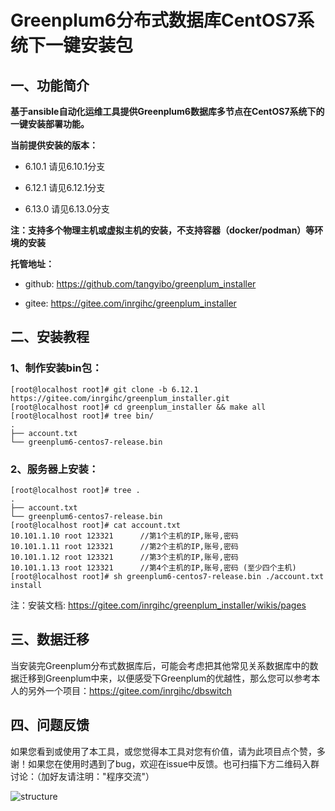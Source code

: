 # Greenplum6分布式数据库CentOS7系统下一键安装包


## 一、功能简介

**基于ansible自动化运维工具提供Greenplum6数据库多节点在CentOS7系统下的一键安装部署功能。**


**当前提供安装的版本：**

- 6.10.1 请见6.10.1分支

- 6.12.1 请见6.12.1分支

- 6.13.0 请见6.13.0分支

**注：支持多个物理主机或虚拟主机的安装，不支持容器（docker/podman）等环境的安装**

**托管地址：**

- github: https://github.com/tangyibo/greenplum_installer

- gitee: https://gitee.com/inrgihc/greenplum_installer

## 二、安装教程

### 1、制作安装bin包：

```
[root@localhost root]# git clone -b 6.12.1 https://gitee.com/inrgihc/greenplum_installer.git
[root@localhost root]# cd greenplum_installer && make all
[root@localhost root]# tree bin/
.
├── account.txt
└── greenplum6-centos7-release.bin
```

### 2、服务器上安装：

```
[root@localhost root]# tree .
.
├── account.txt
└── greenplum6-centos7-release.bin
[root@localhost root]# cat account.txt 
10.101.1.10 root 123321      //第1个主机的IP,账号,密码
10.101.1.11 root 123321      //第2个主机的IP,账号,密码
10.101.1.12 root 123321      //第3个主机的IP,账号,密码
10.101.1.13 root 123321      //第4个主机的IP,账号,密码 (至少四个主机)
[root@localhost root]# sh greenplum6-centos7-release.bin ./account.txt install
```

注：安装文档:  https://gitee.com/inrgihc/greenplum_installer/wikis/pages

## 三、数据迁移

当安装完Greenplum分布式数据库后，可能会考虑把其他常见关系数据库中的数据迁移到Greenplum中来，以便感受下Greenplum的优越性，那么您可以参考本人的另外一个项目：https://gitee.com/inrgihc/dbswitch

## 四、问题反馈

如果您看到或使用了本工具，或您觉得本工具对您有价值，请为此项目点个赞，多谢！如果您在使用时遇到了bug，欢迎在issue中反馈。也可扫描下方二维码入群讨论：（加好友请注明："程序交流"）

![structure](https://gitee.com/inrgihc/dbswitch/raw/master/images/weixin.PNG)
